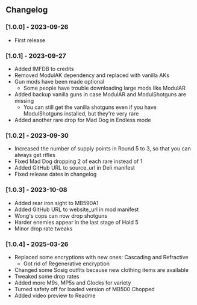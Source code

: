 ## Changelog

### [1.0.0] - 2023-09-26

- First release

### [1.0.1] - 2023-09-27

- Added IMFDB to credits
- Removed ModulAK dependency and replaced with vanilla AKs
- Gun mods have been made optional
  - Some people have trouble downloading large mods like ModulAR
- Added backup vanilla guns in case ModulAR and ModulShotguns are missing
  - You can still get the vanilla shotguns even if you have ModulShotguns installed, but they're very rare
- Added another rare drop for Mad Dog in Endless mode

### [1.0.2] - 2023-09-30

- Increased the number of supply points in Round 5 to 3, so that you can always get rifles
- Fixed Mad Dog dropping 2 of each rare instead of 1
- Added GitHub URL to source_url in Deli manifest
- Fixed release dates in changelog

### [1.0.3] - 2023-10-08

- Added rear iron sight to MB590A1
- Added GitHub URL to website_url in mod manifest
- Wong's cops can now drop shotguns
- Harder enemies appear in the last stage of Hold 5
- Minor drop rate tweaks

### [1.0.4] - 2025-03-26

- Replaced some encryptions with new ones: Cascading and Refractive
  - Got rid of Regenerative encryption
- Changed some Sosig outfits because new clothing items are available
- Tweaked some drop rates
- Added more M9s, MP5s and Glocks for variety
- Turned safety off for loaded version of MB500 Chopped
- Added video preview to Readme
